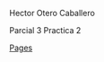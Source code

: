 Hector Otero Caballero 

Parcial 3 Practica 2

[Pages](https://hectorotero.github.io/Parcial3Practica2/)